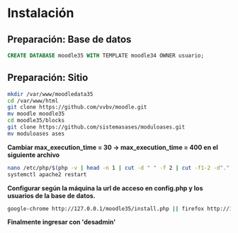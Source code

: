  # Instalación 
 
 ## Preparación: Base de datos
 ```SQL 
 CREATE DATABASE moodle35 WITH TEMPLATE moodle34 OWNER usuario;
 ```
## Preparación: Sitio
```bash
mkdir /var/www/moodledata35  
cd /var/www/html  
git clone https://github.com/vvbv/moodle.git  
mv moodle moodle35  
cd moodle35/blocks  
git clone https://github.com/sistemasases/moduloases.git  
mv moduloases ases  
```
**Cambiar max_execution_time = 30 → max_execution_time = 400 en el siguiente archivo**  
```bash
nano /etc/php/$(php -v | head -n 1 | cut -d " " -f 2 | cut -f1-2 -d".")/apache2/php.ini 
systemctl apache2 restart
```
 **Configurar según la máquina la url de acceso en config.php y los usuarios de la base de datos.**  
 ```bash
google-chrome http://127.0.0.1/moodle35/install.php || firefox http://127.0.0.1/moodle35/install.php
```
**Finalmente ingresar con 'desadmin'**
